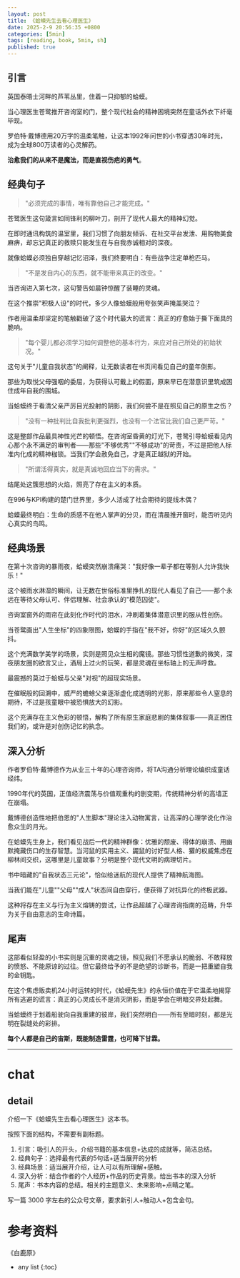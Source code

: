 ```yaml
---
layout: post
title: 《蛤蟆先生去看心理医生》
date: 2025-2-9 20:56:35 +0800
categories: [5min]
tags: [reading, book, 5min, sh]
published: true
---
```



## 引言  

英国泰晤士河畔的芦苇丛里，住着一只抑郁的蛤蟆。

当心理医生苍鹭推开咨询室的门，整个现代社会的精神困境突然在童话外衣下纤毫毕现。

罗伯特·戴博德用20万字的温柔笔触，让这本1992年问世的小书穿透30年时光，成为全球800万读者的心灵解药。

**治愈我们的从来不是魔法，而是直视伤疤的勇气**。

## 经典句子

> "必须完成的事情，唯有靠他自己才能完成。"  

苍鹭医生这句箴言如同锋利的柳叶刀，剖开了现代人最大的精神幻觉。

在即时通讯构筑的温室里，我们习惯了向朋友倾诉、在社交平台发泄、用购物美食麻痹，却忘记真正的救赎只能发生在与自我赤诚相对的深夜。

就像蛤蟆必须独自穿越记忆沼泽，我们终要明白：有些战争注定单枪匹马。

> "不是发自内心的东西，就不能带来真正的改变。"  

当咨询进入第七次，这句警告如晨钟惊醒了装睡的灵魂。

在这个推崇"积极人设"的时代，多少人像蛤蟆般用夸张笑声掩盖哭泣？

作者用温柔却坚定的笔触戳破了这个时代最大的谎言：真正的疗愈始于撕下面具的脆响。

> "每个婴儿都必须学习如何调整他的基本行为，来应对自己所处的初始状况。"  

这句关于"儿童自我状态"的阐释，让无数读者在书页间看见自己的童年倒影。

那些为取悦父母强咽的委屈，为获得认可戴上的假面，原来早已在潜意识里筑成困住成年自我的围城。

当蛤蟆终于看清父亲严厉目光投射的阴影，我们何尝不是在照见自己的原生之伤？

> "没有一种批判比自我批判更强烈，也没有一个法官比我们自己更严苛。"  

这是整部作品最具神性光芒的顿悟。在咨询室昏黄的灯光下，苍鹭引导蛤蟆看见内心那个永不满足的审判者——那些"不够优秀""不够成功"的苛责，不过是把他人标准内化成的精神枷锁。当我们学会赦免自己，才是真正越狱的开始。

> "所谓活得真实，就是真诚地回应当下的需求。"  

结尾处这簇思想的火焰，照亮了存在主义的本质。

在996与KPI构建的楚门世界里，多少人活成了社会期待的提线木偶？

蛤蟆最终明白：生命的质感不在他人掌声的分贝，而在清晨推开窗时，能否听见内心真实的鸟鸣。

## 经典场景

在第十次咨询的暴雨夜，蛤蟆突然崩溃痛哭："我好像一辈子都在等别人允许我快乐！"

这个被雨水淋湿的瞬间，让无数在世俗标准里挣扎的现代人看见了自己——那个永远在等待父母认可、伴侣理解、社会承认的"模范囚徒"。

咨询室窗外的雨帘在此刻化作时代的泪水，冲刷着集体潜意识里的服从性创伤。

当苍鹭画出"人生坐标"的四象限图，蛤蟆的手指在"我不好，你好"的区域久久颤抖。

这个充满数学美学的场景，实则是照见众生相的魔镜。那些习惯性道歉的微笑，深夜朋友圈的欲言又止，酒局上过火的玩笑，都是灵魂在坐标轴上的无声呼救。

最震撼的莫过于蛤蟆与父亲"对视"的超现实场景。

在催眠般的回溯中，威严的蟾蜍父亲逐渐虚化成透明的光影，原来那些令人窒息的期待，不过是孩童眼中被恐惧放大的幻影。

这个充满存在主义色彩的顿悟，解构了所有原生家庭悲剧的集体叙事——真正困住我们的，或许是对创伤记忆的执念。

## 深入分析

作者罗伯特·戴博德作为从业三十年的心理咨询师，将TA沟通分析理论编织成童话经纬。

1990年代的英国，正值经济震荡与价值观重构的剧变期，传统精神分析的高墙正在崩塌。

戴博德创造性地把伯恩的"人生脚本"理论注入动物寓言，让高深的心理学说化作治愈众生的月光。

在蛤蟆先生身上，我们看见战后一代的精神群像：优雅的颓废、得体的崩溃、用幽默掩藏伤口的生存智慧。当河鼠的实用主义、鼹鼠的讨好型人格、獾的权威焦虑在柳林间交织，这哪里是儿童故事？分明是整个现代文明的病理切片。

书中暗藏的"自我状态三元论"，恰似给迷航的现代人提供了精神航海图。

当我们能在"儿童""父母""成人"状态间自由穿行，便获得了对抗异化的终极武器。

这种将存在主义与行为主义熔铸的尝试，让作品超越了心理咨询指南的范畴，升华为关于自由意志的生命诗篇。

## 尾声

这部看似轻盈的小书实则是沉重的灵魂之镜，照见我们不愿承认的脆弱、不敢释放的愤怒、不能原谅的过往。但它最终给予的不是绝望的诊断书，而是一把重塑自我的金钥匙。

在这个焦虑贩卖机24小时运转的时代，《蛤蟆先生》的永恒价值在于它温柔地揭穿所有逃避的谎言：真正的心灵成长不是消灭阴影，而是学会在明暗交界处起舞。

当蛤蟆终于划着船驶向自我重建的彼岸，我们突然明白——所有至暗时刻，都是光明在裂缝处的彩排。

**每个人都是自己的宙斯，既能制造雷霆，也可降下甘霖。**

-------------------------------------------------------------------------------------------------------------------------------------

# chat

## detail

介绍一下《蛤蟆先生去看心理医生》这本书。

按照下面的结构，不需要有副标题。

1. 引言：吸引人的开头，介绍书籍的基本信息+达成的成就等，简洁总结。
2. 经典句子：选择最有代表的5句话+适当展开的分析
3. 经典场景：适当展开介绍，让人可以有所理解+感触。
4. 深入分析：结合作者的个人经历+作品的历史背景。给出书本的深入分析
5. 尾声：书本内容的总结。相关的主题意义、未来影响+点睛之笔。

写一篇 3000 字左右的公众号文章，要求新引人+触动人+包含金句。


# 参考资料

 《白鹿原》

* any list
{:toc}